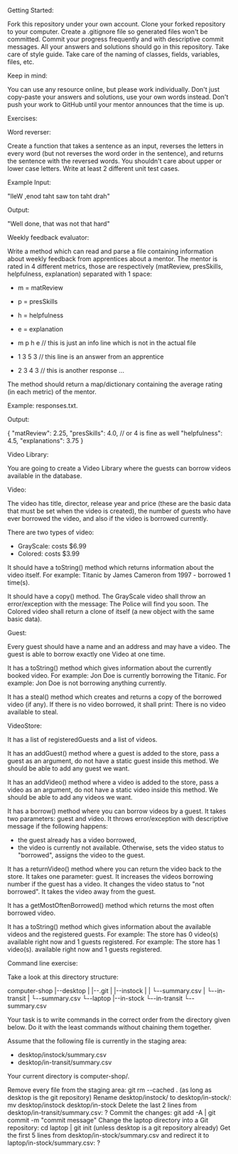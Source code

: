 Getting Started:

Fork this repository under your own account.
Clone your forked repository to your computer.
Create a .gitignore file so generated files won't be committed.
Commit your progress frequently and with descriptive commit messages.
All your answers and solutions should go in this repository.
Take care of style guide.
Take care of the naming of classes, fields, variables, files, etc.


Keep in mind:

You can use any resource online, but please work individually.
Don't just copy-paste your answers and solutions, use your own words instead.
Don't push your work to GitHub until your mentor announces that the time is up.


Exercises:

Word reverser:

Create a function that takes a sentence as an input, reverses the letters in every word
(but not reverses the word order in the sentence), and returns the sentence with the
reversed words. You shouldn't care about upper or lower case letters.
Write at least 2 different unit test cases.

Example Input:

"lleW ,enod taht saw ton taht drah"

Output:

"Well done, that was not that hard"


Weekly feedback evaluator:

Write a method which can read and parse a file containing information about weekly feedback
from apprentices about a mentor.
The mentor is rated in 4 different metrics, those are respectively
(matReview, presSkills, helpfulness, explanation) separated with 1 space:

- m = matReview
- p = presSkills
- h = helpfulness
- e = explanation

- m p h e // this is just an info line which is not in the actual file
- 1 3 5 3 // this line is an answer from an apprentice
- 2 3 4 3 // this is another response ...

The method should return a map/dictionary containing the average rating (in each metric)
of the mentor.

Example: responses.txt.

Output:

{
"matReview": 2.25,
"presSkills": 4.0, // or 4 is fine as well
"helpfulness": 4.5,
"explanations": 3.75
}


Video Library:

You are going to create a Video Library where the guests can borrow videos available
in the database.

Video:

The video has title, director, release year and price
(these are the basic data that must be set when the video is created),
the number of guests who have ever borrowed the video,
and also if the video is borrowed currently.

There are two types of video:

- GrayScale: costs $6.99
- Colored: costs $3.99

It should have a toString() method which returns information about the video itself.
For example: Titanic by James Cameron from 1997 - borrowed 1 time(s).

It should have a copy() method.
The GrayScale video shall throw an error/exception with the message:
The Police will find you soon.
The Colored video shall return a clone of itself (a new object with the same basic data).

Guest:

Every guest should have a name and an address and may have a video.
The guest is able to borrow exactly one Video at one time.

It has a toString() method which gives information about the currently booked video.
For example: Jon Doe is currently borrowing the Titanic.
For example: Jon Doe is not borrowing anything currently.

It has a steal() method which creates and returns a copy of the borrowed video (if any).
If there is no video borrowed, it shall print: There is no video available to steal.

VideoStore:

It has a list of registeredGuests and a list of videos.

It has an addGuest() method where a guest is added to the store, pass a guest as an argument,
do not have a static guest inside this method. We should be able to add any guest we want.

It has an addVideo() method where a video is added to the store, pass a video as an argument,
do not have a static video inside this method. We should be able to add any videos we want.

It has a borrow() method where you can borrow videos by a guest.
It takes two parameters: guest and video.
It throws error/exception with descriptive message if the following happens:
- the guest already has a video borrowed,
- the video is currently not available.
  Otherwise, sets the video status to "borrowed", assigns the video to the guest.

It has a returnVideo() method where you can return the video back to the store.
It takes one parameter: guest.
It increases the videos borrowing number if the guest has a video.
It changes the video status to "not borrowed".
It takes the video away from the guest.

It has a getMostOftenBorrowed() method which returns the most often borrowed video.

It has a toString() method which gives information about the available videos
and the registered guests.
For example: The store has 0 video(s) available right now and 1 guests registered.
For example: The store has 1 video(s). available right now and 1 guests registered.


Command line exercise:

Take a look at this directory structure:

computer-shop
|--desktop
|   |--.git
|   |--instock
|   |   └--summary.csv
|   └--in-transit
|       └--summary.csv
└--laptop
|--in-stock
└--in-transit
└--summary.csv

Your task is to write commands in the correct order from the directory given below.
Do it with the least commands without chaining them together.

Assume that the following file is currently in the staging area:

- desktop/instock/summary.csv
- desktop/in-transit/summary.csv

Your current directory is computer-shop/.

Remove every file from the staging area: git rm --cached . (as long as desktop is the git repository)
Rename desktop/instock/ to desktop/in-stock/: mv desktop/instock desktop/in-stock
Delete the last 2 lines from desktop/in-transit/summary.csv: ?
Commit the changes: git add -A | git commit -m "commit message"
Change the laptop directory into a Git repository: cd laptop | git init (unless desktop is a git repository already)
Get the first 5 lines from desktop/in-stock/summary.csv and redirect it to laptop/in-stock/summary.csv: ?
